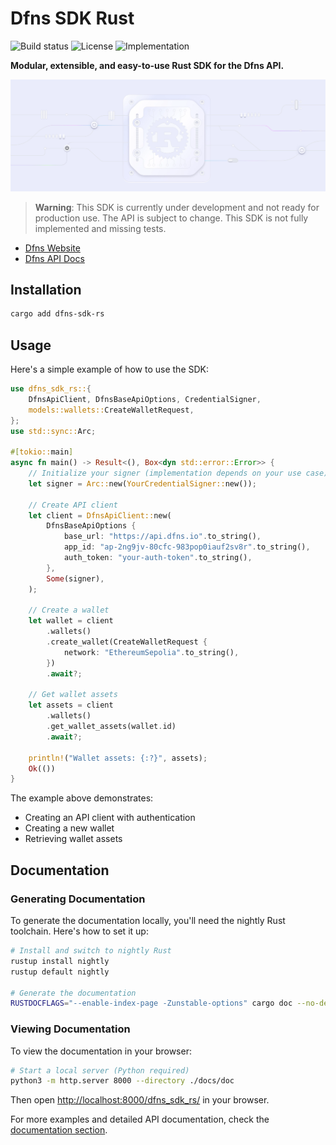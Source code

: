 # Dfns SDK Rust

![Build status](https://img.shields.io/badge/build-passing-brightgreen?style=flat) ![License](https://img.shields.io/badge/license-MIT-blue) ![Implementation](https://img.shields.io/badge/implemented-100%25-green)

**Modular, extensible, and easy-to-use Rust SDK for the Dfns API.**

![](./assets/sdk-rs.png)

> **Warning**: This SDK is currently under development and not ready for production use. The API is subject to change. This SDK is not fully implemented and missing tests.

- [Dfns Website](https://www.dfns.co)
- [Dfns API Docs](https://docs.dfns.co)

## Installation

```bash
cargo add dfns-sdk-rs
```

## Usage

Here's a simple example of how to use the SDK:

```rust
use dfns_sdk_rs::{
    DfnsApiClient, DfnsBaseApiOptions, CredentialSigner,
    models::wallets::CreateWalletRequest,
};
use std::sync::Arc;

#[tokio::main]
async fn main() -> Result<(), Box<dyn std::error::Error>> {
    // Initialize your signer (implementation depends on your use case)
    let signer = Arc::new(YourCredentialSigner::new());

    // Create API client
    let client = DfnsApiClient::new(
        DfnsBaseApiOptions {
            base_url: "https://api.dfns.io".to_string(),
            app_id: "ap-2ng9jv-80cfc-983pop0iauf2sv8r".to_string(),
            auth_token: "your-auth-token".to_string(),
        },
        Some(signer),
    );

    // Create a wallet
    let wallet = client
        .wallets()
        .create_wallet(CreateWalletRequest {
            network: "EthereumSepolia".to_string(),
        })
        .await?;

    // Get wallet assets
    let assets = client
        .wallets()
        .get_wallet_assets(wallet.id)
        .await?;

    println!("Wallet assets: {:?}", assets);
    Ok(())
}
```

The example above demonstrates:

- Creating an API client with authentication
- Creating a new wallet
- Retrieving wallet assets

## Documentation

### Generating Documentation

To generate the documentation locally, you'll need the nightly Rust toolchain. Here's how to set it up:

```bash
# Install and switch to nightly Rust
rustup install nightly
rustup default nightly

# Generate the documentation
RUSTDOCFLAGS="--enable-index-page -Zunstable-options" cargo doc --no-deps --document-private-items --target-dir ./docs
```

### Viewing Documentation

To view the documentation in your browser:

```bash
# Start a local server (Python required)
python3 -m http.server 8000 --directory ./docs/doc
```

Then open [http://localhost:8000/dfns_sdk_rs/](http://localhost:8000/dfns_sdk_rs/) in your browser.

For more examples and detailed API documentation, check the [documentation section](#documentation).
